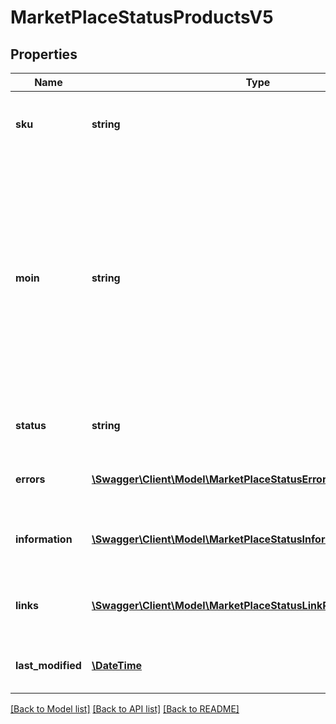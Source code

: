 # MarketPlaceStatusProductsV5

## Properties
Name | Type | Description | Notes
------------ | ------------- | ------------- | -------------
**sku** | **string** | Partner-unique identifier for a product variation provided by the partner | [optional] 
**moin** | **string** | Is an identifier, generated by the OTTO marketplace, for a product variation together with the associated content. Is used in the context of \&quot;Wettbewerb am Artikel\&quot; to confirm the content of the existing variation and its correctness and to put the own offer live for this variation. | [optional] 
**status** | **string** | the status of the variation on the OTTO market place | [optional] 
**errors** | [**\Swagger\Client\Model\MarketPlaceStatusErrorProductsV5[]**](MarketPlaceStatusErrorProductsV5.md) | errors that occurred when processing the variation | [optional] 
**information** | [**\Swagger\Client\Model\MarketPlaceStatusInformationProductsV5[]**](MarketPlaceStatusInformationProductsV5.md) | information for product optimization on the OTTO market place | [optional] 
**links** | [**\Swagger\Client\Model\MarketPlaceStatusLinkProductsV5[]**](MarketPlaceStatusLinkProductsV5.md) | contains the link to the partner variation data and to the product in OTTO shop | [optional] 
**last_modified** | [**\DateTime**](\DateTime.md) | last change of the marketplace status as ISO8601 date | [optional] 

[[Back to Model list]](../../README.md#documentation-for-models) [[Back to API list]](../../README.md#documentation-for-api-endpoints) [[Back to README]](../../README.md)


